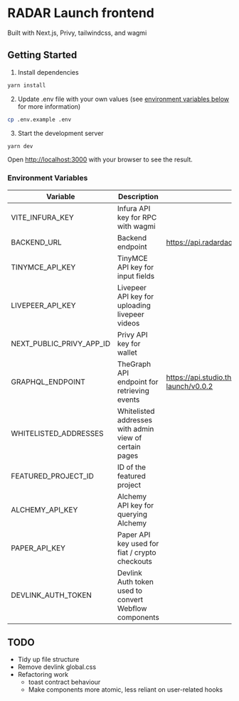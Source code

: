 # RADAR Launch frontend

Built with Next.js, Privy, tailwindcss, and wagmi

## Getting Started

1. Install dependencies

```bash
yarn install
```

2. Update .env file with your own values (see [environment variables below](#environment-variables) for more information)

```bash
cp .env.example .env
```

3. Start the development server

```bash
yarn dev
```

Open [http://localhost:3000](http://localhost:3000) with your browser to see the result.

### Environment Variables

| Variable | Description | Default |
| -------- | ----------- | ------- |
| VITE_INFURA_KEY | Infura API key for RPC with wagmi | |
| BACKEND_URL | Backend endpoint | <https://api.radardao.xyz/launch> |
| TINYMCE_API_KEY | TinyMCE API key for input fields | |
| LIVEPEER_API_KEY | Livepeer API key for uploading livepeer videos | |
| NEXT_PUBLIC_PRIVY_APP_ID | Privy API key for wallet | |
| GRAPHQL_ENDPOINT | TheGraph API endpoint for retrieving events | <https://api.studio.thegraph.com/query/54950/radar-launch/v0.0.2> |
| WHITELISTED_ADDRESSES | Whitelisted addresses with admin view of certain pages | |
| FEATURED_PROJECT_ID | ID of the featured project | |
| ALCHEMY_API_KEY | Alchemy API key for querying Alchemy | |
| PAPER_API_KEY | Paper API key used for fiat / crypto checkouts | |
| DEVLINK_AUTH_TOKEN | Devlink Auth token used to convert Webflow components | |

## TODO

- Tidy up file structure
- Remove devlink global.css
- Refactoring work
  - toast contract behaviour
  - Make components more atomic, less reliant on user-related hooks
